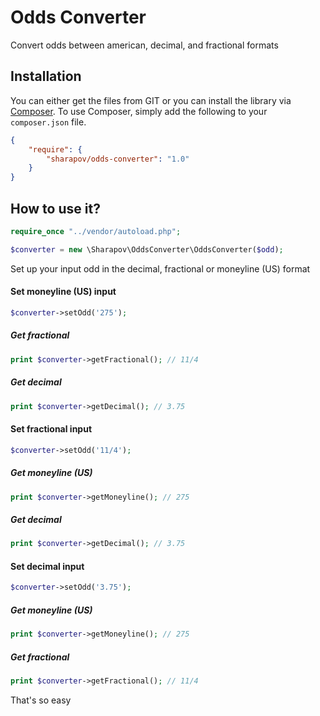 Odds Converter
======================

Convert odds between american, decimal, and fractional formats

Installation
------------

You can either get the files from GIT or you can install the library via [Composer](getcomposer.org). To use Composer, simply add the following to your `composer.json` file.

```json
{
    "require": {
        "sharapov/odds-converter": "1.0"
    }
}
```

How to use it?
--------------

```php
require_once "../vendor/autoload.php";

$converter = new \Sharapov\OddsConverter\OddsConverter($odd);
```

Set up your input odd in the decimal, fractional or moneyline (US) format

#### Set moneyline (US) input
```php
$converter->setOdd('275');
```

##### Get fractional
```php
print $converter->getFractional(); // 11/4
```

##### Get decimal
```php
print $converter->getDecimal(); // 3.75
```


#### Set fractional input
```php
$converter->setOdd('11/4');
```

##### Get moneyline (US)
```php
print $converter->getMoneyline(); // 275
```

##### Get decimal
```php
print $converter->getDecimal(); // 3.75
```

#### Set decimal input
```php
$converter->setOdd('3.75');
```

##### Get moneyline (US)
```php
print $converter->getMoneyline(); // 275
```

##### Get fractional
```php
print $converter->getFractional(); // 11/4
```

That's so easy
